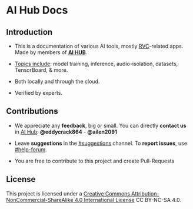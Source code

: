 # AI Hub Docs

## Introduction
- This is a documentation of various AI tools, mostly <u>[RVC](https://docs.ai-hub.wtf/essentials/whats-rvc/)</u>-related apps. Made by members of [<u>**AI HUB**</u>](https://discord.gg/aihub).

- <ins>Topics include</ins>: model training, inference, audio-isolation, datasets, TensorBoard, & more.
- Both locally and through the cloud.

- Verified by experts.

## Contributions
- We appreciate any **feedback**, big or small. You can directly **contact us** in <u>[AI Hub](https://discord.gg/aihub)</u>: **@eddycrack864** - **@ailen2091**
- Leave **suggestions** in the <u>[#suggestions](https://discord.com/channels/1159260121998827560/1159516963014451302)</u> channel. To **report issues**, use <u>[#help-forum](https://discord.com/channels/1159260121998827560/1192011222023950368)</u>.

- You are free to contribute to this project and create Pull-Requests

## License
This project is licensed under a [Creative Commons Attribution-NonCommercial-ShareAlike 4.0 International License](http://creativecommons.org/licenses/by-nc-sa/4.0/) CC BY-NC-SA 4.0.
